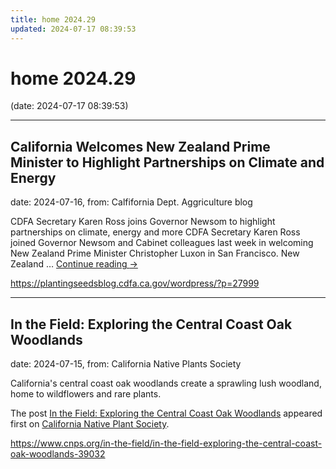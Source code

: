 ```yaml
---
title: home 2024.29
updated: 2024-07-17 08:39:53
---
```


# home 2024.29

(date: 2024-07-17 08:39:53)

---

## California Welcomes New Zealand Prime Minister to Highlight Partnerships on Climate and Energy

date: 2024-07-16, from: Calfifornia Dept. Aggriculture blog

CDFA Secretary Karen Ross joins Governor Newsom to highlight partnerships on climate, energy and more CDFA Secretary Karen Ross joined Governor Newsom and Cabinet colleagues last week in welcoming New Zealand Prime Minister Christopher Luxon in San Francisco. New Zealand &#8230; <a href="https://plantingseedsblog.cdfa.ca.gov/wordpress/?p=27999">Continue reading <span class="meta-nav">&#8594;</span></a> 

<https://plantingseedsblog.cdfa.ca.gov/wordpress/?p=27999>

---

## In the Field: Exploring the Central Coast Oak Woodlands

date: 2024-07-15, from: California Native Plants Society

<p>California's central coast oak woodlands create a sprawling lush woodland, home to wildflowers and rare plants.</p>
<p>The post <a href="https://www.cnps.org/in-the-field/in-the-field-exploring-the-central-coast-oak-woodlands-39032">In the Field: Exploring the Central Coast Oak Woodlands</a> appeared first on <a href="https://www.cnps.org">California Native Plant Society</a>.</p>
 

<https://www.cnps.org/in-the-field/in-the-field-exploring-the-central-coast-oak-woodlands-39032>


